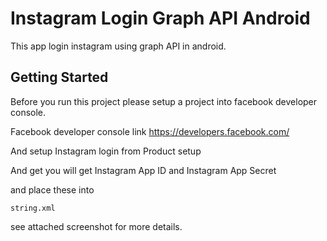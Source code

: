 # Instagram Login Graph API Android
This app login instagram using graph API in android.


## Getting Started

Before you run this project please setup a project into facebook developer console.

Facebook developer console link https://developers.facebook.com/

And setup Instagram login from Product setup

And get you will get Instagram App ID and Instagram App Secret

and place these into 

```
string.xml
````

see attached screenshot for more details.
